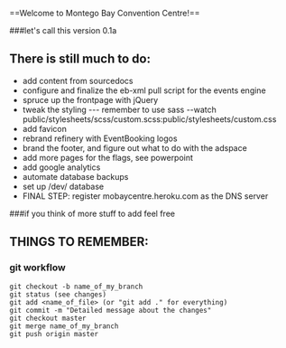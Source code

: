 ==Welcome to Montego Bay Convention Centre!==

###let's call this version 0.1a

## There is still much to do:
* add content from sourcedocs
* configure and finalize the eb-xml pull script for the events engine
* spruce up the frontpage with jQuery
* tweak the styling --- remember to use sass --watch public/stylesheets/scss/custom.scss:public/stylesheets/custom.css
* add favicon
* rebrand refinery with EventBooking logos
* brand the footer, and figure out what to do with the adspace
* add more pages for the flags, see powerpoint
* add google analytics
* automate database backups
* set up /dev/ database
* FINAL STEP: register mobaycentre.heroku.com as the DNS server

###if you think of more stuff to add feel free

## THINGS TO REMEMBER:
### git workflow
    git checkout -b name_of_my_branch
    git status (see changes)
    git add <name_of_file> (or "git add ." for everything)
    git commit -m "Detailed message about the changes"
    git checkout master
    git merge name_of_my_branch
    git push origin master

